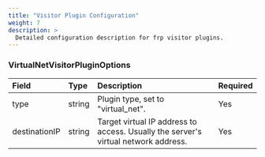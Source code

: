 ```yaml
---
title: "Visitor Plugin Configuration"
weight: 7
description: >
  Detailed configuration description for frp visitor plugins.
---
```


### VirtualNetVisitorPluginOptions

| Field | Type | Description | Required |
| :--- | :--- | :--- | :--- |
| type | string | Plugin type, set to "virtual_net". | Yes |
| destinationIP | string | Target virtual IP address to access. Usually the server's virtual network address. | Yes |